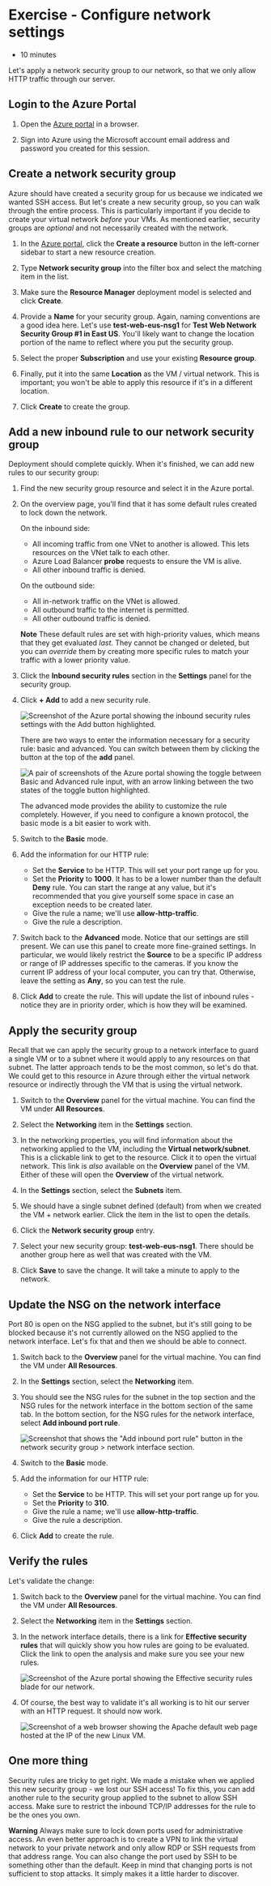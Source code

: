 # Exercise - Configure network settings

* 10 minutes

Let's apply a network security group to our network, so that we only allow HTTP traffic through our server.

## Login to the Azure Portal

1. Open the [Azure portal](https://portal.azure.com) in a browser.

2. Sign into Azure using the Microsoft account email address and password you created for this session.

## Create a network security group

Azure should have created a security group for us because we indicated we wanted SSH access. But let's create a new security group, so you can walk through the entire process. This is particularly important if you decide to create your virtual network _before_ your VMs. As mentioned earlier, security groups are _optional_ and not necessarily created with the network.

1. In the [Azure portal](https://portal.azure.com/), click the **Create a resource** button in the left-corner sidebar to start a new resource creation.

2. Type **Network security group** into the filter box and select the matching item in the list.

3. Make sure the **Resource Manager** deployment model is selected and click **Create**.

4. Provide a **Name** for your security group. Again, naming conventions are a good idea here. Let's use **test-web-eus-nsg1** for **Test Web Network Security Group #1 in East US**. You'll likely want to change the location portion of the name to reflect where you put the security group.

5. Select the proper **Subscription** and use your existing **Resource group**.

6. Finally, put it into the same **Location** as the VM / virtual network. This is important; you won't be able to apply this resource if it's in a different location.

7. Click **Create** to create the group.

## Add a new inbound rule to our network security group

Deployment should complete quickly. When it's finished, we can add new rules to our security group:

1. Find the new security group resource and select it in the Azure portal.

2. On the overview page, you'll find that it has some default rules created to lock down the network.

    On the inbound side:

    * All incoming traffic from one VNet to another is allowed. This lets resources on the VNet talk to each other.
    * Azure Load Balancer **probe** requests to ensure the VM is alive.
    * All other inbound traffic is denied.

    On the outbound side:

    * All in-network traffic on the VNet is allowed.
    * All outbound traffic to the internet is permitted.
    * All other outbound traffic is denied.

    **Note**
    These default rules are set with high-priority values, which means that they get evaluated _last_. They cannot be changed or deleted, but you can _override_ them by creating more specific rules to match your traffic with a lower priority value.

3. Click the **Inbound security rules** section in the **Settings** panel for the security group.

4. Click **+ Add** to add a new security rule.

    ![Screenshot of the Azure portal showing the inbound security rules settings with the Add button highlighted.](images/confignetlinux1.png)

    There are two ways to enter the information necessary for a security rule: basic and advanced. You can switch between them by clicking the button at the top of the **add** panel.

    ![A pair of screenshots of the Azure portal showing the toggle between Basic and Advanced rule input, with an arrow linking between the two states of the toggle button highlighted.](images/confignetlinux2.png)

    The advanced mode provides the ability to customize the rule completely. However, if you need to configure a known protocol, the basic mode is a bit easier to work with.

5. Switch to the **Basic** mode.

6. Add the information for our HTTP rule:

    * Set the **Service** to be HTTP. This will set your port range up for you.
    * Set the **Priority** to **1000**. It has to be a lower number than the default **Deny** rule. You can start the range at any value, but it's recommended that you give yourself some space in case an exception needs to be created later.
    * Give the rule a name; we'll use **allow-http-traffic**.
    * Give the rule a description.
7. Switch back to the **Advanced** mode. Notice that our settings are still present. We can use this panel to create more fine-grained settings. In particular, we would likely restrict the **Source** to be a specific IP address or range of IP addresses specific to the cameras. If you know the current IP address of your local computer, you can try that. Otherwise, leave the setting as **Any**, so you can test the rule.

8. Click **Add** to create the rule. This will update the list of inbound rules - notice they are in priority order, which is how they will be examined.

## Apply the security group

Recall that we can apply the security group to a network interface to guard a single VM or to a subnet where it would apply to any resources on that subnet. The latter approach tends to be the most common, so let's do that. We could get to this resource in Azure through either the virtual network resource or indirectly through the VM that is using the virtual network.

1. Switch to the **Overview** panel for the virtual machine. You can find the VM under **All Resources**.

2. Select the **Networking** item in the **Settings** section.

3. In the networking properties, you will find information about the networking applied to the VM, including the **Virtual network/subnet**. This is a clickable link to get to the resource. Click it to open the virtual network. This link is _also_ available on the **Overview** panel of the VM. Either of these will open the **Overview** of the virtual network.

4. In the **Settings** section, select the **Subnets** item.

5. We should have a single subnet defined (default) from when we created the VM + network earlier. Click the item in the list to open the details.

6. Click the **Network security group** entry.

7. Select your new security group: **test-web-eus-nsg1**. There should be another group here as well that was created with the VM.

8. Click **Save** to save the change. It will take a minute to apply to the network.

## Update the NSG on the network interface

Port 80 is open on the NSG applied to the subnet, but it's still going to be blocked because it's not currently allowed on the NSG applied to the network interface. Let's fix that and then we should be able to connect.

1. Switch back to the **Overview** panel for the virtual machine. You can find the VM under **All Resources**.

2. In the **Settings** section, select the **Networking** item.

3. You should see the NSG rules for the subnet in the top section and the NSG rules for the network interface in the bottom section of the same tab. In the bottom section, for the NSG rules for the network interface, select **Add inbound port rule**.

    ![Screenshot that shows the "Add inbound port rule" button in the network security group > network interface section.](images/confignetlinux3.png)

4. Switch to the **Basic** mode.

5. Add the information for our HTTP rule:

    * Set the **Service** to be HTTP. This will set your port range up for you.
    * Set the **Priority** to **310**.
    * Give the rule a name; we'll use **allow-http-traffic**.
    * Give the rule a description.
6. Click **Add** to create the rule.

## Verify the rules

Let's validate the change:

1. Switch back to the **Overview** panel for the virtual machine. You can find the VM under **All Resources**.

2. Select the **Networking** item in the **Settings** section.

3. In the network interface details, there is a link for **Effective security rules** that will quickly show you how rules are going to be evaluated. Click the link to open the analysis and make sure you see your new rules.

    ![Screenshot of the Azure portal showing the Effective security rules blade for our network.](images/confignetlinux4.png)

4. Of course, the best way to validate it's all working is to hit our server with an HTTP request. It should now work.

    ![Screenshot of a web browser showing the Apache default web page hosted at the IP of the new Linux VM.](images/confignetlinux5.png)

## One more thing

Security rules are tricky to get right. We made a mistake when we applied this new security group - we lost our SSH access! To fix this, you can add another rule to the security group applied to the subnet to allow SSH access. Make sure to restrict the inbound TCP/IP addresses for the rule to be the ones you own.

**Warning**
Always make sure to lock down ports used for administrative access. An even better approach is to create a VPN to link the virtual network to your private network and only allow RDP or SSH requests from that address range. You can also change the port used by SSH to be something other than the default. Keep in mind that changing ports is not sufficient to stop attacks. It simply makes it a little harder to discover.
